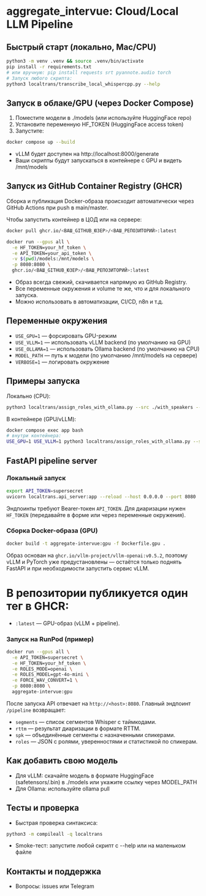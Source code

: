 # aggregate_intervue: Cloud/Local LLM Pipeline

## Быстрый старт (локально, Mac/CPU)

```bash
python3 -m venv .venv && source .venv/bin/activate
pip install -r requirements.txt
# или вручную: pip install requests srt pyannote.audio torch
# Запуск любого скрипта:
python3 localtrans/transcribe_local_whispercpp.py --help
```

## Запуск в облаке/GPU (через Docker Compose)

1. Поместите модели в ./models (или используйте HuggingFace repo)
2. Установите переменную HF_TOKEN (HuggingFace access token)
3. Запустите:

```bash
docker compose up --build
```

- vLLM будет доступен на http://localhost:8000/generate
- Ваши скрипты будут запускаться в контейнере с GPU и видеть /mnt/models

## Запуск из GitHub Container Registry (GHCR)

Сборка и публикация Docker-образа происходит автоматически через GitHub Actions при push в main/master.

Чтобы запустить контейнер в ЦОД или на сервере:

```bash
docker pull ghcr.io/<ВАШ_GITHUB_ЮЗЕР>/<ВАШ_РЕПОЗИТОРИЙ>:latest

docker run --gpus all \
  -e HF_TOKEN=your_hf_token \
  -e API_TOKEN=your_api_token \
  -v $(pwd)/models:/mnt/models \
  -p 8080:8080 \
  ghcr.io/<ВАШ_GITHUB_ЮЗЕР>/<ВАШ_РЕПОЗИТОРИЙ>:latest
```

- Образ всегда свежий, скачивается напрямую из GitHub Registry.
- Все переменные окружения и volume те же, что и для локального запуска.
- Можно использовать в автоматизации, CI/CD, n8n и т.д.

## Переменные окружения
- `USE_GPU=1` — форсировать GPU-режим
- `USE_VLLM=1` — использовать vLLM backend (по умолчанию на GPU)
- `USE_OLLAMA=1` — использовать Ollama backend (по умолчанию на CPU)
- `MODEL_PATH` — путь к модели (по умолчанию /mnt/models на сервере)
- `VERBOSE=1` — логировать окружение

## Примеры запуска

Локально (CPU):
```bash
python3 localtrans/assign_roles_with_ollama.py --src ./with_speakers --out ./local_roles --labels Менеджер,Клиент --mode local --model gpt-oss:20b --skip-exists
```

В контейнере (GPU/vLLM):
```bash
docker compose exec app bash
# внутри контейнера:
USE_GPU=1 USE_VLLM=1 python3 localtrans/assign_roles_with_ollama.py --src ./with_speakers --out ./local_roles --labels Менеджер,Клиент --mode local --model your-vllm-model --skip-exists
```

## FastAPI pipeline server

### Локальный запуск
```bash
export API_TOKEN=supersecret
uvicorn localtrans.api_server:app --reload --host 0.0.0.0 --port 8080
```
Эндпоинты требуют Bearer-токен `API_TOKEN`. Для диаризации нужен `HF_TOKEN` (передавайте в форме или через переменные окружения).

### Сборка Docker-образа (GPU)
```bash
docker build -t aggregate-intervue:gpu -f Dockerfile.gpu .
```
Образ основан на `ghcr.io/vllm-project/vllm-openai:v0.5.2`, поэтому vLLM и PyTorch уже предустановлены — остаётся только поднять FastAPI и при необходимости запустить сервис vLLM.

# В репозитории публикуется один тег в GHCR:
- `:latest` — GPU-образ (vLLM + pipeline).

### Запуск на RunPod (пример)
```bash
docker run --gpus all \
  -e API_TOKEN=supersecret \
  -e HF_TOKEN=your_hf_token \
  -e ROLES_MODE=openai \
  -e ROLES_MODEL=gpt-4o-mini \
  -e FORCE_WAV_CONVERT=1 \
  -p 8080:8080 \
  aggregate-intervue:gpu
```

После запуска API отвечает на `http://<host>:8080`.
Главный эндпоинт `/pipeline` возвращает:

- `segments` — список сегментов Whisper с таймкодами.
- `rttm` — результат диаризации в формате RTTM.
- `spk` — объединённые сегменты с назначенными спикерами.
- `roles` — JSON с ролями, уверенностями и статистикой по спикерам.

## Как добавить свою модель
- Для vLLM: скачайте модель в формате HuggingFace (safetensors/.bin) в ./models или укажите ссылку через MODEL_PATH
- Для Ollama: используйте ollama pull <model>

## Тесты и проверка
- Быстрая проверка синтаксиса:
```bash
python3 -m compileall -q localtrans
```
- Smoke-тест: запустите любой скрипт с --help или на маленьком файле

## Контакты и поддержка
- Вопросы: issues или Telegram
